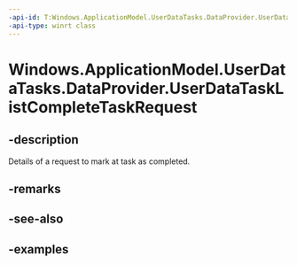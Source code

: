 ```yaml
---
-api-id: T:Windows.ApplicationModel.UserDataTasks.DataProvider.UserDataTaskListCompleteTaskRequest
-api-type: winrt class
---
```


<!-- Class syntax.
public class UserDataTaskListCompleteTaskRequest
-->

# Windows.ApplicationModel.UserDataTasks.DataProvider.UserDataTaskListCompleteTaskRequest

## -description
Details of a request to mark at task as completed.

## -remarks

## -see-also

## -examples
